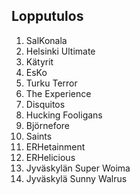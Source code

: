## Lopputulos

1. SalKonala
2. Helsinki Ultimate
3. Kätyrit
4. EsKo
5. Turku Terror
6. The Experience
7. Disquitos
8. Hucking Fooligans
9. Björnefore
10. Saints
11. ERHetainment
12. ERHelicious
13. Jyväskylän Super Woima
14. Jyväskylä Sunny Walrus

